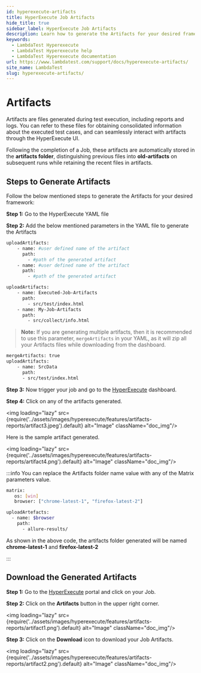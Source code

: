 ```yaml
---
id: hyperexecute-artifacts
title: HyperExecute Job Artifacts
hide_title: true
sidebar_label: HyperExecute Job Artifacts
description: Learn how to generate the Artifacts for your desired framework and seamlessly interact with artifacts through the HyperExecute UI.
keywords:
  - LambdaTest Hyperexecute
  - LambdaTest Hyperexecute help
  - LambdaTest Hyperexecute documentation
url: https://www.lambdatest.com/support/docs/hyperexecute-artifacts/
site_name: LambdaTest
slug: hyperexecute-artifacts/
---
```


<script type="application/ld+json"
      dangerouslySetInnerHTML={{ __html: JSON.stringify({
       "@context": "https://schema.org",
        "@type": "BreadcrumbList",
        "itemListElement": [{
          "@type": "ListItem",
          "position": 1,
          "name": "Home",
          "item": "https://www.lambdatest.com"
        },{
          "@type": "ListItem",
          "position": 2,
          "name": "Support",
          "item": "https://www.lambdatest.com/support/docs/"
        },{
          "@type": "ListItem",
          "position": 3,
          "name": "HyperExecute Concepts",
          "item": "https://www.lambdatest.com/support/docs/hyperexecute-artifacts/"
        }]
      })
    }}
></script>

# Artifacts

Artifacts are files generated during test execution, including reports and logs. You can refer to these files for obtaining consolidated information about the executed test cases, and can seamlessly interact with artifacts through the HyperExecute UI.

Following the completion of a Job, these artifacts are automatically stored in the **artifacts folder**, distinguishing previous files into **old-artifacts** on subsequent runs while retaining the recent files in artifacts.

## Steps to Generate Artifacts

Follow the below mentioned steps to generate the Artifacts for your desired framework:

**Step 1:** Go to the HyperExecute YAML file

**Step 2:** Add the below mentioned parameters in the YAML file to generate the Artifacts

```bash
uploadArtifacts: 
    - name: #user defined name of the artifact
      path:
        - #path of the generated artifact
    - name: #user defined name of the artifact
      path:
        - #path of the generated artifact
```

```bash
uploadArtifacts:
    - name: Executed-Job-Artifacts
      path:
        - src/test/index.html
    - name: My-Job-Artifacts
      path:
        - src/collect/info.html
```

> **Note:** If you are generating multiple artifacts, then it is recommended to use this parameter, `mergeArtifacts` in your YAML, as it will zip all your Artifacts files while downloading from the dashboard.

```bash
mergeArtifacts: true
uploadArtifacts:
    - name: SrcData
      path:
      - src/test/index.html
```

**Step 3:** Now trigger your job and go to the [HyperExecute](https://hyperexecute.lambdatest.com/hyperexecute/jobs) dashboard.

**Step 4:** Click on any of the artifacts generated.

<img loading="lazy" src={require('../assets/images/hyperexecute/features/artifacts-reports/artifact3.jpeg').default} alt="Image"  className="doc_img"/>

Here is the sample artifact generated.

<img loading="lazy" src={require('../assets/images/hyperexecute/features/artifacts-reports/artifact4.png').default} alt="Image"  className="doc_img"/>

:::info
You can replace the Artifacts folder name value with any of the Matrix parameters value.

```bash
matrix:
   os: [win]
   browser: ["chrome-latest-1", "firefox-latest-2"]

uploadArtefacts:
  - name: $browser
    path: 
      - allure-results/
```

As shown in the above code, the artifacts folder generated will be named **chrome-latest-1** and **firefox-latest-2**

:::

## Download the Generated Artifacts

**Step 1:** Go to the [HyperExecute](https://hyperexecute.lambdatest.com/hyperexecute/jobs) portal and click on your Job.

**Step 2:** Click on the **Artifacts** button in the upper right corner.

<img loading="lazy" src={require('../assets/images/hyperexecute/features/artifacts-reports/artifact1.png').default} alt="Image"  className="doc_img"/>

**Step 3:** Click on the **Download** icon to download your Job Artifacts.

<img loading="lazy" src={require('../assets/images/hyperexecute/features/artifacts-reports/artifact2.png').default} alt="Image"  className="doc_img"/>